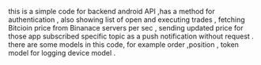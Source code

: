 this is a simple code for backend android API ,has a method for authentication , also showing  list of open and executing trades ,
fetching Bitcioin price from Binanace servers per sec , sending updated price for those app subscribed specific topic as a push notification without request .
there are some models in this code, for example order ,position , token model for logging device model .
